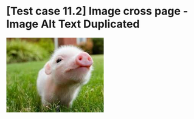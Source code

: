 # [Test case 11.2] Image cross page - Image Alt Text Duplicated

![unique alt text](./images/pig2.jpg)